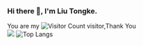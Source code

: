 ### Hi there 👋, I'm Liu Tongke.


You are my ![Visitor Count](https://profile-counter.glitch.me/all-smile/count.svg) visitor,Thank You<br >
![](https://github-readme-stats.vercel.app/api?username=liutongke)
![Top Langs](https://github-readme-stats.vercel.app/api/top-langs/?username=liutongke&layout=compact)




